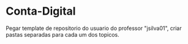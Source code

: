 # Conta-Digital
Pegar template de repositorio do usuario do professor "jsilva01", criar pastas separadas para cada um dos topicos.
